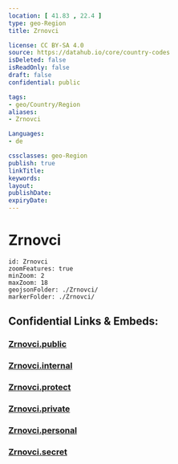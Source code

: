 ```yaml
---
location: [ 41.83 , 22.4 ] 
type: geo-Region
title: Zrnovci

license: CC BY-SA 4.0
source: https://datahub.io/core/country-codes
isDeleted: false
isReadOnly: false
draft: false
confidential: public

tags:
- geo/Country/Region
aliases:
- Zrnovci

Languages:
- de

cssclasses: geo-Region
publish: true
linkTitle: 
keywords: 
layout: 
publishDate: 
expiryDate: 
---
```


# Zrnovci

```leaflet
id: Zrnovci
zoomFeatures: true 
minZoom: 2 
maxZoom: 18
geojsonFolder: ./Zrnovci/
markerFolder: ./Zrnovci/
```


## Confidential Links & Embeds: 

### [Zrnovci.public](/_public/\Earth\Continent\Europe\Europe~South\Macedonia~North\Municipalities~MacedoniaZrnovci.public.md) 

### [Zrnovci.internal](/_internal/\Earth\Continent\Europe\Europe~South\Macedonia~North\Municipalities~MacedoniaZrnovci.internal.md) 

### [Zrnovci.protect](/_protect/\Earth\Continent\Europe\Europe~South\Macedonia~North\Municipalities~MacedoniaZrnovci.protect.md) 

### [Zrnovci.private](/_private/\Earth\Continent\Europe\Europe~South\Macedonia~North\Municipalities~MacedoniaZrnovci.private.md) 

### [Zrnovci.personal](/_personal/\Earth\Continent\Europe\Europe~South\Macedonia~North\Municipalities~MacedoniaZrnovci.personal.md) 

### [Zrnovci.secret](/_secret/\Earth\Continent\Europe\Europe~South\Macedonia~North\Municipalities~MacedoniaZrnovci.secret.md)

